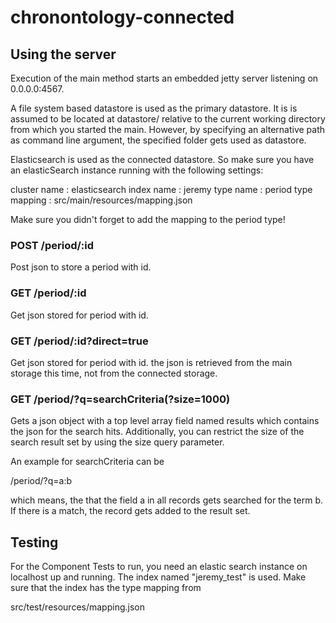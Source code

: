 # chronontology-connected

## Using the server

Execution of the main method starts an embedded 
jetty server listening on 0.0.0.0:4567.

A file system based datastore is used as the primary datastore.
It is is assumed to be located at datastore/ relative to the 
current working directory from
which you started the main. However, by specifying an alternative path
as command line argument, the specified folder gets used as datastore.

Elasticsearch is used as the connected datastore. So make sure 
you have an elasticSearch instance running with the following settings:

  cluster name : elasticsearch
  index name : jeremy
  type name : period
  type mapping : src/main/resources/mapping.json
  
Make sure you didn't forget to add the mapping to the period type!

### POST /period/:id 

Post json to store a period with id.

### GET /period/:id

Get json stored for period with id.

### GET /period/:id?direct=true

Get json stored for period with id. the json is retrieved from 
the main storage this time, not from the connected storage.

### GET /period/?q=searchCriteria(?size=1000)

Gets a json object with a top level array field named results which
contains the json for the search hits. Additionally, you can restrict the 
size of the search result set by using the size query parameter.

An example for searchCriteria can be

  /period/?q=a:b
  
which means, the that the field a in all records gets searched for the term b.
If there is a match, the record gets added to the result set.

## Testing

For the Component Tests to run, you need an elastic search 
instance on localhost up and running. The index named "jeremy_test" 
is used. Make sure that the index has the type mapping from

  src/test/resources/mapping.json
